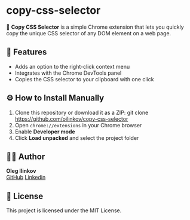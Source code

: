 # copy-css-selector

🚀 **Copy CSS Selector** is a simple Chrome extension that lets you quickly copy the unique CSS selector of any DOM element on a web page.

## 📌 Features

- Adds an option to the right-click context menu
- Integrates with the Chrome DevTools panel
- Copies the CSS selector to your clipboard with one click

## ⚙️ How to Install Manually

1. Clone this repository or download it as a ZIP:
git clone https://github.com/oilinkov/copy-css-selector
2. Open `chrome://extensions` in your Chrome browser
3. Enable **Developer mode**
4. Click **Load unpacked** and select the project folder

## 🧑‍💻 Author

**Oleg Ilinkov**  
[GitHub](https://github.com/oilinkov)
[Linkedin](https://www.linkedin.com/in/oleg-ilinkov)

## 📄 License

This project is licensed under the MIT License.
